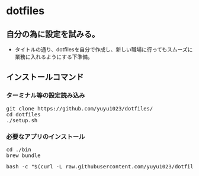 # dotfiles

## 自分の為に設定を試みる。

- タイトルの通り、dotfilesを自分で作成し、新しい職場に行ってもスムーズに業務に入れるようにする下準備。

## インストールコマンド

### ターミナル等の設定読み込み
<pre>
git clone https://github.com/yuyu1023/dotfiles/
cd dotfiles
./setup.sh
</pre>

### 必要なアプリのインストール
<pre>
cd ./bin
brew bundle
</pre>

<pre>
bash -c "$(curl -L raw.githubusercontent.com/yuyu1023/dotfiles/master/setup.sh
</pre>


